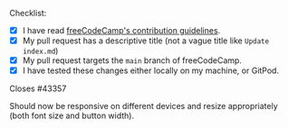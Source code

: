 Checklist:

<!-- Please follow this checklist and put an x in each of the boxes, like this: [x]. It will ensure that our team takes your pull request seriously. -->

- [x] I have read [freeCodeCamp's contribution guidelines](https://contribute.freecodecamp.org).
- [x] My pull request has a descriptive title (not a vague title like `Update index.md`)
- [x] My pull request targets the `main` branch of freeCodeCamp.
- [x] I have tested these changes either locally on my machine, or GitPod.

<!--If your pull request closes a GitHub issue, replace the XXXXX below with the issue number.-->

Closes #43357

<!-- Feel free to add any additional description of changes below this line -->
Should now be responsive on different devices and resize appropriately (both font size and button width).
